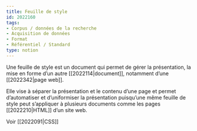```yaml
---
title: Feuille de style
id: 2022160
tags:
- Corpus / données de la recherche
- Acquisition de données
- Format
- Référentiel / Standard
type: notion
---
```


Une feuille de style est un document qui permet de gérer la présentation, la mise en forme d’un autre [[2022114|document]], notamment d’une [[2022342|page web]]. 

Elle vise à séparer la présentation et le contenu d’une page et permet d’automatiser et d’uniformiser la présentation puisqu’une même feuille de style peut s’appliquer à plusieurs documents comme les pages [[2022210|HTML]] d’un site web.

Voir [[2022091|CSS]]

